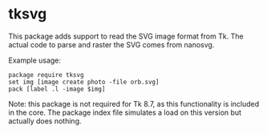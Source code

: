 tksvg
======

This package adds support to read the SVG image format from Tk.
The actual code to parse and raster the SVG comes from nanosvg.

Example usage:

	package require tksvg
	set img [image create photo -file orb.svg]
	pack [label .l -image $img]
 
 Note: this package is not required for Tk 8.7, as this functionality is included in the core.
 The package index file simulates a load on this version but actually does nothing.
